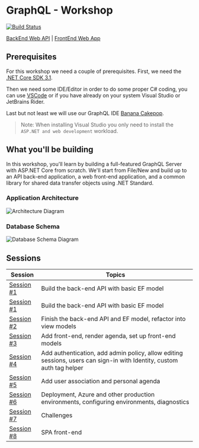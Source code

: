 # GraphQL - Workshop

[![Build Status](https://dev.azure.com/dotnet/AspNetCoreWorkshop/_apis/build/status/ASP.NET%20Workshop-ASP.NET%20Core%203.x?branchName=master)](https://dev.azure.com/dotnet/AspNetCoreWorkshop/_build/latest?definitionId=71&branchName=master)

[BackEnd Web API](https://aspnetcorews-backend.azurewebsites.net) | [FrontEnd Web App](https://aspnetcorews-frontend.azurewebsites.net)

## Prerequisites

For this workshop we need a couple of prerequisites. First, we need the [.NET Core SDK 3.1](https://dotnet.microsoft.com/download/dotnet-core/3.1).

Then we need some IDE/Editor in order to do some proper C# coding, you can use [VSCode](https://code.visualstudio.com/) or if you have already on your system Visual Studio or JetBrains Rider.

Last but not least we will use our GraphQL IDE [Banana Cakepop](https://hotchocolate.io/docs/banana-cakepop).

> Note: When installing Visual Studio you only need to install the `ASP.NET and web development` workload.

## What you'll be building

In this workshop, you'll learn by building a full-featured GraphQL Server with ASP.NET Core from scratch. We'll start from File/New and build up to an API back-end application, a web front-end application, and a common library for shared data transfer objects using .NET Standard.

### Application Architecture

![Architecture Diagram](/docs/images/ConferencePlannerArchitectureDiagram.svg)

### Database Schema

![Database Schema Diagram](/docs/conference-planner-db-diagram.png)

## Sessions

| Session | Topics |
| ----- | ---- |
| [Session #1](/docs/1.%20Create%20BackEnd%20API%20project.md) | Build the back-end API with basic EF model |
| [Session #1](/docs/1.%20Create%20BackEnd%20API%20project.md) | Build the back-end API with basic EF model |
| [Session #2](/docs/2.%20Build%20out%20BackEnd%20and%20Refactor.md) | Finish the back-end API and EF model, refactor into view models |  |
| [Session #3](/docs/3.%20Add%20front-end%2C%20render%20agenda%2C%20set%20up%20front-end%20models.md) | Add front-end, render agenda, set up front-end models |
| [Session #4](/docs/4.%20Add%20auth%20features.md) | Add authentication, add admin policy, allow editing sessions, users can sign-in with Identity, custom auth tag helper |
| [Session #5](/docs/5.%20Add%20personal%20agenda.md) | Add user association and personal agenda |
| [Session #6](docs/6.%20Production%20Readiness%20and%20Deployment.md) | Deployment, Azure and other production environments, configuring environments, diagnostics |
| [Session #7](/docs/7.%20Challenges.md) | Challenges |
| [Session #8](/docs/8.%20SPA%20FrontEnd.md) | SPA front-end |
